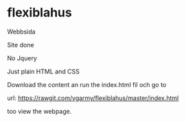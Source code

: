 # flexiblahus
Webbsida 

Site done

No Jquery 

Just plain HTML and CSS

Download the content an run the index.html fil och go to

url: https://rawgit.com/vgarmy/flexiblahus/master/index.html

too view the webpage.
